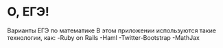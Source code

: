# О, ЕГЭ!
Варианты ЕГЭ по математике
В этом приложении используются такие технологии, как:
-Ruby on Rails
-Haml
-Twitter-Bootstrap
-MathJax
